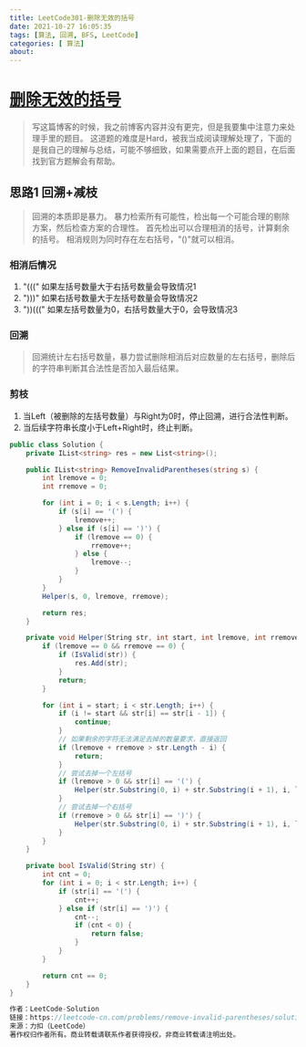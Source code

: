 ```yaml
---
title: LeetCode301-删除无效的括号
date: 2021-10-27 16:05:35
tags: [算法, 回溯, BFS, LeetCode]
categories: [ 算法]
about:
---
```

# [删除无效的括号](https://leetcode-cn.com/problems/remove-invalid-parentheses/)
>写这篇博客的时候，我之前博客内容并没有更完，但是我要集中注意力来处理手里的题目。
>这道题的难度是Hard，被我当成阅读理解处理了，下面的是我自己的理解与总结，可能不够细致，如果需要点开上面的题目，在后面找到官方题解会有帮助。

## 思路1 回溯+减枝
>回溯的本质即是暴力。
>暴力检索所有可能性，检出每一个可能合理的剔除方案，然后检查方案的合理性。
>首先检出可以合理相消的括号，计算剩余的括号。
>相消规则为同时存在左右括号，"()"就可以相消。
### 相消后情况
1. "((("  如果左括号数量大于右括号数量会导致情况1
2. ")))"  如果右括号数量大于左括号数量会导致情况2
3. "))(((" 如果左括号数量为0，右括号数量大于0，会导致情况3
### 回溯
>回溯统计左右括号数量，暴力尝试删除相消后对应数量的左右括号，删除后的字符串判断其合法性是否加入最后结果。
### 剪枝
1. 当Left（被删除的左括号数量）与Right为0时，停止回溯，进行合法性判断。
2. 当后续字符串长度小于Left+Right时，终止判断。

```C#
public class Solution {
    private IList<string> res = new List<string>();

    public IList<string> RemoveInvalidParentheses(string s) {
        int lremove = 0;
        int rremove = 0;

        for (int i = 0; i < s.Length; i++) {
            if (s[i] == '(') {
                lremove++;
            } else if (s[i] == ')') {
                if (lremove == 0) {
                    rremove++;
                } else {
                    lremove--;
                }
            }
        }
        Helper(s, 0, lremove, rremove);

        return res;
    }

    private void Helper(String str, int start, int lremove, int rremove) {
        if (lremove == 0 && rremove == 0) {
            if (IsValid(str)) {
                res.Add(str);
            }
            return;
        }

        for (int i = start; i < str.Length; i++) {
            if (i != start && str[i] == str[i - 1]) {
                continue;
            }
            // 如果剩余的字符无法满足去掉的数量要求，直接返回
            if (lremove + rremove > str.Length - i) {
                return;
            }
            // 尝试去掉一个左括号
            if (lremove > 0 && str[i] == '(') {
                Helper(str.Substring(0, i) + str.Substring(i + 1), i, lremove - 1, rremove);
            }
            // 尝试去掉一个右括号
            if (rremove > 0 && str[i] == ')') {
                Helper(str.Substring(0, i) + str.Substring(i + 1), i, lremove, rremove - 1);
            }
        }
    }

    private bool IsValid(String str) {
        int cnt = 0;
        for (int i = 0; i < str.Length; i++) {
            if (str[i] == '(') {
                cnt++;
            } else if (str[i] == ')') {
                cnt--;
                if (cnt < 0) {
                    return false;
                }
            }
        }

        return cnt == 0;
    }
}

作者：LeetCode-Solution
链接：https://leetcode-cn.com/problems/remove-invalid-parentheses/solution/shan-chu-wu-xiao-de-gua-hao-by-leetcode-9w8au/
来源：力扣（LeetCode）
著作权归作者所有。商业转载请联系作者获得授权，非商业转载请注明出处。
```
